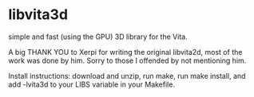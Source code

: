 # libvita3d

simple and fast (using the GPU) 3D library for the Vita.

A big THANK YOU to Xerpi for writing the original libvita2d, most of the work was done by him.
Sorry to those I offended by not mentioning him.

Install instructions: download and unzip, run make, run make install, and add -lvita3d to your LIBS variable in your Makefile.
